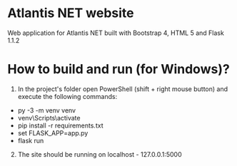 # Atlantis NET website
Web application for Atlantis NET built with Bootstrap 4, HTML 5 and Flask 1.1.2


# How to build and run (for Windows)?

1. In the project's folder open PowerShell (shift + right mouse button) and execute the following commands:

* py -3 -m venv venv
* venv\Scripts\activate
* pip install -r requirements.txt
* set FLASK_APP=app.py
* flask run

2. The site should be running on localhost - 127.0.0.1:5000
